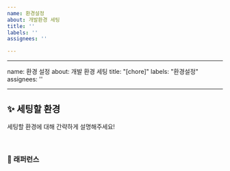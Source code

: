 ```yaml
---
name: 환경설정
about: 개발환경 세팅
title: ''
labels: ''
assignees: ''

---
```


---
name: 환경 설정
about: 개발 환경 세팅
title: "[chore]"
labels: "환경설정"
assignees: ''

---

## ✨ 세팅할 환경
세팅할 환경에 대해 간략하게 설명해주세요!

<br>

### 📕 래퍼런스
